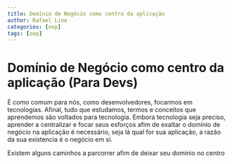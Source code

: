 ```yaml
---
title: Domínio de Negócio como centro da aplicação
author: Rafael Lino
categories: [oop]
tags: [oop]
---
```


# Domínio de Negócio como centro da aplicação (Para Devs)

<p>É como comum para nós, como desenvolvedores, focarmos em tecnologias. Afinal, tudo que estudamos, termos e conceitos que aprendemos são voltados para tecnologia.
Embora tecnologia seja preciso, aprender a centralizar e focar seus esforços afim de exaltar o domínio de negócio na aplicação é necessário, seja lá qual for sua aplicação, a razão da sua existencia é o negócio em sí.</p>

<p>Existem alguns caminhos a parcorrer afim de deixar seu dominio no centro</p>

